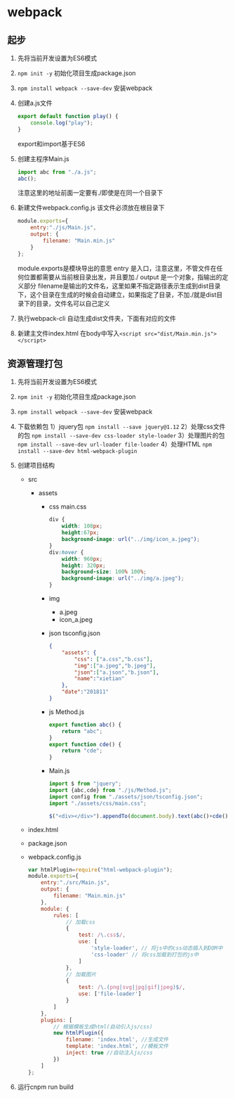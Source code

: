 # webpack

## 起步

1. 先将当前开发设置为ES6模式
2. `npm init -y`    初始化项目生成package.json
3. `npm install webpack --save-dev`  安装webpack
4. 创建a.js文件

    ```js
    export default function play() {
        console.log("play");
    }
    ```

    export和import基于ES6
5. 创建主程序Main.js

    ```js
    import abc from "./a.js";
    abc();
    ```

    注意这里的地址前面一定要有./即使是在同一个目录下
6. 新建文件webpack.config.js
    该文件必须放在根目录下

    ```js
    module.exports={
        entry:"./js/Main.js",
        output: {
            filename: "Main.min.js"
        }
    };
    ```

    module.exports是模块导出的意思
    entry 是入口，注意这里，不管文件在任何位置都需要从当前根目录出发，并且要加./
    output 是一个对象，指输出的定义部分
    filename是输出的文件名，这里如果不指定路径表示生成到dist目录下，这个目录在生成的时候会自动建立，如果指定了目录，不加./就是dist目录下的目录，文件名可以自己定义
7. 执行webpack-cli
    自动生成dist文件夹，下面有对应的文件
8. 新建主文件index.html
    在body中写入`<script src="dist/Main.min.js"></script>`

## 资源管理打包

1. 先将当前开发设置为ES6模式
2. `npm init -y`    初始化项目生成package.json
3. `npm install webpack --save-dev`  安装webpack
4. 下载依赖包
    1）jquery包   `npm install --save jquery@1.12`
    2）处理css文件的包  `npm install --save-dev css-loader style-loader`
    3）处理图片的包   `npm install --save-dev url-loader file-loader`
    4）处理HTML   `npm install --save-dev html-webpack-plugin`
5. 创建项目结构
    - src
        - assets
            - css
                main.css

                ```css
                div {
                    width: 108px;
                    height:67px;
                    background-image: url("../img/icon_a.jpeg");
                }
                div:hover {
                    width: 960px;
                    height: 320px;
                    background-size: 100% 100%;
                    background-image: url("../img/a.jpeg");
                }
                ```

            - img
                - a.jpeg
                - icon_a.jpeg
            - json
                tsconfig.json

                ```json
                {
                    "assets": {
                        "css": ["a.css","b.css"],
                        "img":["a.jpeg","b.jpeg"],
                        "json":["a.json","b.json"],
                        "name":"xietian"
                    },
                    "date":"201811"
                }
                ```

            - js
                Method.js

                ```js
                export function abc() {
                    return "abc";
                }
                export function cde() {
                    return "cde";
                }
                ```

            - Main.js

                ```js
                import $ from "jquery";
                import {abc,cde} from "./js/Method.js";
                import config from "./assets/json/tsconfig.json";
                import "./assets/css/main.css";

                $("<div></div>").appendTo(document.body).text(abc()+cde()+JSON.parse(config));
                ```

    - index.html
    - package.json
    - webpack.config.js

        ```js
        var htmlPlugin=require("html-webpack-plugin");
        module.exports={
            entry:"./src/Main.js",
            output: {
                filename: "Main.min.js"
            },
            module: {
                rules: [
                    // 加载css
                    {
                        test: /\.css$/,
                        use: [
                            'style-loader', // 将js中的css动态插入到DOM中
                            'css-loader' // 将css加载到打包的js中
                        ]
                    },
                    // 加载图片
                    {
                        test: /\.(png|svg|jpg|gif|jpeg)$/,
                        use: ['file-loader']
                    }
                ]
            },
            plugins: [
                // 根据模板生成html(自动引入js/css)
                new htmlPlugin({
                    filename: 'index.html', //生成文件
                    template: 'index.html', //模板文件
                    inject: true //自动注入js/css
                })
            ]
        };
        ```

6. 运行cnpm run build
